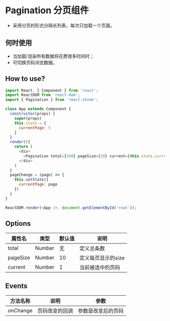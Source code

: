 # Pagination 分页组件

 - 采用分页的形式分隔长列表，每次只加载一个页面。

## 何时使用

  - 当加载/渲染所有数据将花费很多时间时；
  - 可切换页码浏览数据。

## How to use?

```javascript
import React, { Component } from 'react';
import ReactDOM from 'react-dom';
import { Pagination } from 'react-stone';

class App extends Component {
  constructor(props) {
    super(props)
    this.state = {
      currentPage: 5
    }
  }
  render(){
    return (
      <div>
        <Pagination total={100} pageSize={10} current={this.state.currentPage} onChange={this.pageChange}></Pagination>
      </div>
    )
  }
  pageChange = (page) => {
    this.setState({
      currentPage: page
    })
  }
}

ReactDOM.render(<App />, document.getElementById('root'));

```


## Options

属性名   |    类型   |     默认值     |     说明
----    | ----    | ----    | ----    |
total  | Number  | 无 |  定义总条数
pageSize | Number | 10 | 定义每页显示的size
current | Number | 1 | 当前被选中的页码



## Events
方法名称   |    说明    |    参数    |
----    | ----      | ----        |
onChange | 页码改变的回调 | 参数是改变后的页码
